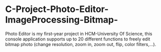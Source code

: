 # C-Project-Photo-Editor-ImageProcessing-Bitmap-
Photo Editor is my first-year project in HCM-University Of Science, this console application supports up to 20 different functions to freely edit bitmap photo (change resolution, zoom in, zoom out, flip, color filters,...).
